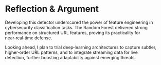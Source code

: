 # Reflection & Argument

Developing this detector underscored the power of feature engineering in cybersecurity classification tasks. The Random Forest delivered strong performance on structured URL features, proving its practicality for near‑real‑time defense.  

Looking ahead, I plan to trial deep‑learning architectures to capture subtler, higher‑order URL patterns, and to integrate streaming data for live detection, further boosting adaptability against emerging threats.
